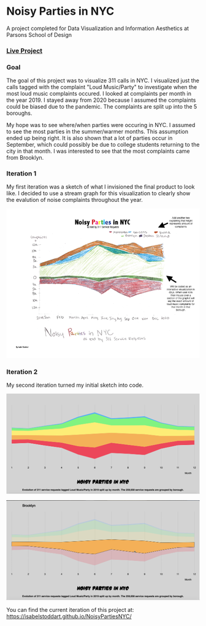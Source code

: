 # Noisy Parties in NYC
A project completed for Data Visualization and Information Aesthetics at Parsons School of Design

### [Live Project](https://isabelstoddart.github.io/NoisyPartiesNYC/)

### Goal
The goal of this project was to visualize 311 calls in NYC. I visualized just the calls tagged with the complaint "Loud Music/Party" to investigate when the most loud music complaints occured. I looked at complaints per month in the year 2019. I stayed away from 2020 because I assumed the complaints could be biased due to the pandemic. The complaints are split up into the 5 boroughs.

My hope was to see where/when parties were occuring in NYC. I assumed to see the most parties in the summer/warmer months. This assumption ended up being right. It is also shown that a lot of parties occur in September, which could possibly be due to college students returning to the city in that month. I was interested to see that the most complaints came from Brooklyn.

### Iteration 1
My first iteration was a sketch of what I invisioned the final product to look like. I decided to use a stream graph for this visualization to clearly show the evalution of noise complaints throughout the year.

![](firstiter.png)

### Iteration 2
My second iteration turned my initial sketch into code. 

![](iter2pic1.png)

![](iter2pic2.png)

You can find the current iteration of this project at: https://isabelstoddart.github.io/NoisyPartiesNYC/
